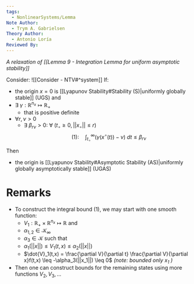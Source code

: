 ```yaml
---
tags:
  - NonlinearSystems/Lemma
Note Author:
  - Trym A. Gabrielsen
Theory Author:
  - Antonio Loría
Reviewed By:
---
```

*A relaxation of [[Lemma 9 - Integration Lemma for uniform asymptotic stability]]*

Consider: ![[Consider - NTV#^system]]
If:
- the origin $x=0$ is [[Lyapunov Stability#Stability (S)|uniformly globally stable]] (UGS)
and
- $\exists~\gamma:\mathbb{R}^{n_x}\mapsto\mathbb{R}_+$
	- that is positive definite
- $\forall r,\nu >0$ 
	- $\exists~\beta_{r\nu} >0:~\forall~(t_\circ\geq0,||x_\circ||\leq r)$
	$$(1):\quad \int_{t_\circ}^{\infty} \bigg( \gamma(x^\circ(t)) -\nu \bigg) ~dt \leq \beta_{r\nu}$$

Then
- the origin is [[Lyapunov Stability#Asymptotic Stability (AS)|uniformly globally asymptotically stable]] (UGAS)



# Remarks
- To construct the integral bound (1), we may start with one smooth function:
	- $V_1:\mathbb{R}_+\times\mathbb{R}^{n_x}\mapsto\mathbb{R}$
	and
	- $\alpha_{1,2} \in \mathcal{K}_\infty$
	- $\alpha_3 \in\mathcal{K}$
	such that
	- $\alpha_1(||x||) \leq V_1(t,x) \leq \alpha_2(||x||)$
	- $\dot{V}_1(t,x) = \frac{\partial V}{\partial t} \frac{\partial V}{\partial x}f(t,x) \leq -\alpha_3(||x_1||) \leq 0$   *(note: bounded only $x_1$ )*
- Then one can construct bounds for the remaining states using more functions $V_2,V_3,\dots$ 
